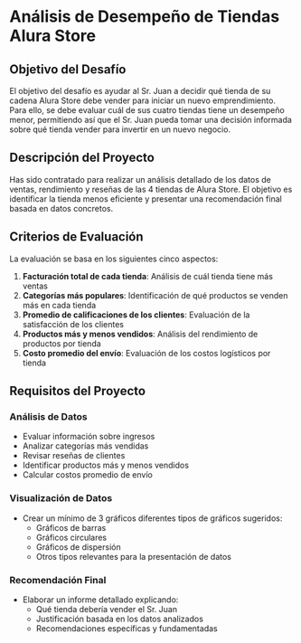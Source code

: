 # Análisis de Desempeño de Tiendas Alura Store

## Objetivo del Desafío

El objetivo del desafío es ayudar al Sr. Juan a decidir qué tienda de su cadena Alura Store debe vender para iniciar un nuevo emprendimiento. Para ello, se debe evaluar cuál de sus cuatro tiendas tiene un desempeño menor, permitiendo así que el Sr. Juan pueda tomar una decisión informada sobre qué tienda vender para invertir en un nuevo negocio.

## Descripción del Proyecto

Has sido contratado para realizar un análisis detallado de los datos de ventas, rendimiento y reseñas de las 4 tiendas de Alura Store. El objetivo es identificar la tienda menos eficiente y presentar una recomendación final basada en datos concretos.

## Criterios de Evaluación

La evaluación se basa en los siguientes cinco aspectos:

1. **Facturación total de cada tienda**: Análisis de cuál tienda tiene más ventas
2. **Categorías más populares**: Identificación de qué productos se venden más en cada tienda
3. **Promedio de calificaciones de los clientes**: Evaluación de la satisfacción de los clientes
4. **Productos más y menos vendidos**: Análisis del rendimiento de productos por tienda
5. **Costo promedio del envío**: Evaluación de los costos logísticos por tienda

## Requisitos del Proyecto

### Análisis de Datos
- Evaluar información sobre ingresos
- Analizar categorías más vendidas
- Revisar reseñas de clientes
- Identificar productos más y menos vendidos
- Calcular costos promedio de envío

### Visualización de Datos
- Crear un mínimo de 3 gráficos diferentes tipos de gráficos sugeridos:
  - Gráficos de barras
  - Gráficos circulares
  - Gráficos de dispersión
  - Otros tipos relevantes para la presentación de datos

### Recomendación Final
- Elaborar un informe detallado explicando:
  - Qué tienda debería vender el Sr. Juan
  - Justificación basada en los datos analizados
  - Recomendaciones específicas y fundamentadas

